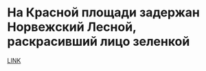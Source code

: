 # На Красной площади задержан Норвежский Лесной, раскрасивший лицо зеленкой



[LINK](https://varlamov.ru/2291777.html)